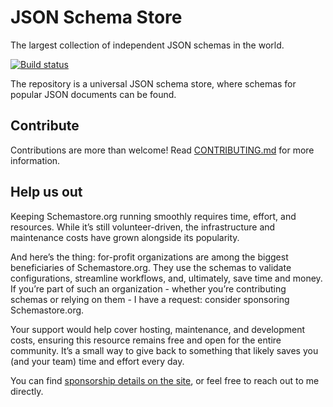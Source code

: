 # JSON Schema Store
The largest collection of independent JSON schemas in the world.

[![Build status](https://github.com/SchemaStore/schemastore/actions/workflows/nodejs.yml/badge.svg)](https://github.com/SchemaStore/schemastore/actions/workflows/nodejs.yml)

The repository is a universal JSON schema store, where schemas for popular JSON documents can be found.

## Contribute
Contributions are more than welcome! Read [CONTRIBUTING.md](./CONTRIBUTING.md) for more information.

## Help us out
Keeping Schemastore.org running smoothly requires time, effort, and resources. While it’s still volunteer-driven, the infrastructure and maintenance costs have grown alongside its popularity.

And here’s the thing: for-profit organizations are among the biggest beneficiaries of Schemastore.org. They use the schemas to validate configurations, streamline workflows, and, ultimately, save time and money. If you’re part of such an organization - whether you’re contributing schemas or relying on them - I have a request: consider sponsoring Schemastore.org.

Your support would help cover hosting, maintenance, and development costs, ensuring this resource remains free and open for the entire community. It’s a small way to give back to something that likely saves you (and your team) time and effort every day.

You can find [sponsorship details on the site](https://github.com/sponsors/madskristensen), or feel free to reach out to me directly.
